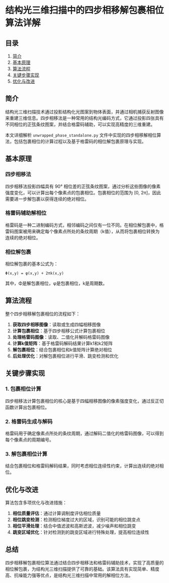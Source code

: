 # 结构光三维扫描中的四步相移解包裹相位算法详解

## 目录
1. [简介](#简介)
2. [基本原理](#基本原理)
3. [算法流程](#算法流程)
4. [关键步骤实现](#关键步骤实现)
5. [优化与改进](#优化与改进)

## 简介

结构光三维扫描技术通过投影结构化光图案到物体表面，并通过相机捕获反射图像来重建三维信息。四步相移法是一种常用的结构光编码方式，它通过投影四张具有不同相位的正弦条纹图案，并结合格雷码辅助，可以实现高精度的三维重建。

本文详细解析 `unwrapped_phase_standalone.py` 文件中实现的四步相移解相位算法，包括包裹相位的计算过程以及基于格雷码的相位解包裹原理与实现。

## 基本原理

### 四步相移法

四步相移法投影四幅具有 90° 相位差的正弦条纹图案，通过分析这些图像的像素强度变化，可以计算出每个像素点的包裹相位。包裹相位的范围为 [0, 2π]，因此需要进一步解包裹以获得连续的绝对相位。

### 格雷码辅助解相位

格雷码是一种二进制编码方式，相邻编码之间仅有一位不同。在相位解包裹中，格雷码图案被用来确定每个像素点所处的条纹周期（k值），从而将包裹相位转换为连续的绝对相位。

### 相位解包裹

相位解包裹的基本公式为：
```
Φ(x,y) = φ(x,y) + 2πk(x,y)
```
其中，Φ是解包裹相位，φ是包裹相位，k是周期数。

## 算法流程

整个四步相移解包裹相位的流程如下：

1. **获取四步相移图像**：读取或生成四幅相移图像
2. **计算包裹相位**：基于四步相移公式计算包裹相位
3. **处理格雷码图像**：读取、二值化并解码格雷码图像
4. **计算k值矩阵**：基于格雷码解码结果计算k1和k2矩阵
5. **解包裹相位**：结合包裹相位和k值矩阵计算绝对相位
6. **后处理优化**：对解包裹相位进行平滑、跳变检测和优化

## 关键步骤实现

### 1. 包裹相位计算

四步相移法计算包裹相位的核心是基于四幅相移图像的像素强度变化，通过反正切函数计算出包裹相位。

### 2. 格雷码生成与解码

格雷码用于确定像素点所处的条纹周期，通过解码二值化的格雷码图像，可以得到每个像素点的周期编号。

### 3. 解包裹相位计算

结合包裹相位和格雷码解码结果，同时考虑相位连续性约束，计算出连续的绝对相位。

## 优化与改进

算法包含多项优化与改进措施：

1. **相位质量评估**：通过计算调制度评估相位质量
2. **相位跳变检测**：检测相位梯度过大的区域，识别可能的相位跳变点
3. **相位平滑处理**：结合中值滤波和高斯滤波，减少噪声和相位跳变
4. **跳变区域优化**：针对检测到的跳变区域进行特殊处理，提高相位连续性

## 总结

四步相移解包裹相位算法通过结合四步相移法和格雷码辅助技术，实现了高质量的相位解包裹，为结构光三维扫描提供了可靠的基础。该算法具有实现简单、精度高、抗噪能力强等优点，是结构光三维扫描中常用的解相位方法。 